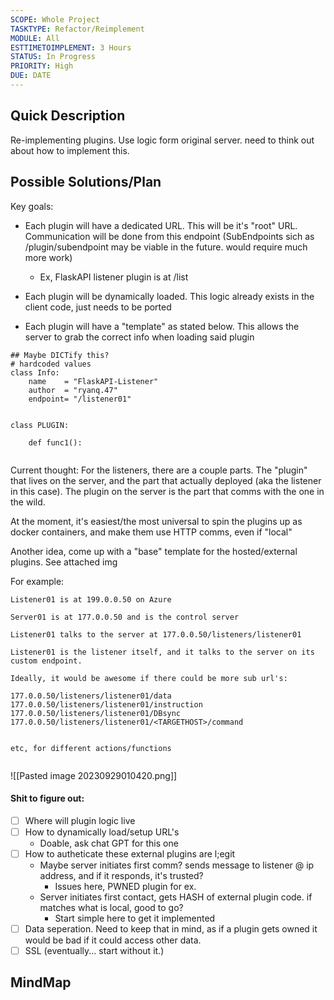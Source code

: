 ```yaml
---
SCOPE: Whole Project
TASKTYPE: Refactor/Reimplement
MODULE: All
ESTTIMETOIMPLEMENT: 3 Hours
STATUS: In Progress
PRIORITY: High
DUE: DATE
---
```



## Quick Description
Re-implementing plugins. Use logic form original server. need to think out about how to implement this.

## Possible Solutions/Plan
Key goals:


- Each plugin will have a dedicated URL. This will be it's "root" URL. Communication will be done from this endpoint (SubEndpoints sich as /plugin/subendpoint may be viable in the future. would require much more work)
	- Ex, FlaskAPI listener plugin is at /list

- Each plugin will be dynamically loaded. This logic already exists in the client code, just needs to be ported

- Each plugin will have a "template" as stated below. This allows the server to grab the correct info when loading said plugin

```
## Maybe DICTify this?
# hardcoded values
class Info:
    name    = "FlaskAPI-Listener"
    author  = "ryanq.47"
    endpoint= "/listener01"


class PLUGIN:

	def func1():


```


Current thought: For the listeners, there are a couple parts. The "plugin" that lives on the server, and the part that actually deployed (aka the listener in this case). The plugin on the server is the part that comms with the one in the wild. 

At the moment, it's easiest/the most universal to spin the plugins up as docker containers, and make them use HTTP comms, even if "local"

Another idea, come up with a "base" template for the hosted/external plugins. See attached img

For example:

```
Listener01 is at 199.0.0.50 on Azure

Server01 is at 177.0.0.50 and is the control server

Listener01 talks to the server at 177.0.0.50/listeners/listener01

Listener01 is the listener itself, and it talks to the server on its custom endpoint.

Ideally, it would be awesome if there could be more sub url's:

177.0.0.50/listeners/listener01/data 
177.0.0.50/listeners/listener01/instruction
177.0.0.50/listeners/listener01/DBsync
177.0.0.50/listeners/listener01/<TARGETHOST>/command


etc, for different actions/functions


```


![[Pasted image 20230929010420.png]]


#### Shit to figure out:

- [ ] Where will plugin logic live
- [ ] How to dynamically load/setup URL's
	- Doable, ask chat GPT for this one
- [ ] How to autheticate these external plugins are l;egit
	- Maybe server initiates first comm? sends message to listener @ ip address, and if it responds, it's trusted?
		- Issues here, PWNED plugin for ex.
	- Server initiates first contact, gets HASH of external plugin code. if matches what is local, good to go?
		- Start simple here to get it implemented
- [ ] Data seperation. Need to keep that in mind, as if a plugin gets owned it would be bad if it could access other data.
- [ ] SSL (eventually... start without it.)

## MindMap